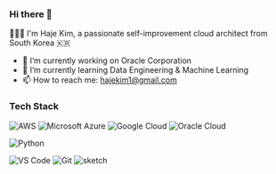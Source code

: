 ### Hi there 👋

🧑🏻‍💻 I'm Haje Kim, a passionate self-improvement cloud architect from South Korea 🇰🇷

- 🔭 I’m currently working on Oracle Corporation
- 🌱 I’m currently learning Data Engineering & Machine Learning
- 📫 How to reach me: hajekim1@gmail.com




### Tech Stack
![AWS](https://img.shields.io/badge/Amazon%20Web%20Services-232F3E.svg?&style=for-the-badge&logo=Amazon%20AWS&logoColor=white)
![Microsoft Azure](https://img.shields.io/badge/Microsoft%20Azure-0089D6.svg?&style=for-the-badge&logo=Microsoft%20Azure&logoColor=white)
![Google Cloud](https://img.shields.io/badge/Google%20Cloud-4285F4.svg?&style=for-the-badge&logo=Google%20Cloud&logoColor=white)
![Oracle Cloud](https://img.shields.io/badge/Oracle%20Cloud-C0352F.svg?&style=for-the-badge&logo=Oracle&logoColor=white)

<img alt="Python" src ="https://img.shields.io/badge/Python-3776AB.svg?&style=for-the-badge&logo=Python&logoColor=white"/>

![VS Code](https://img.shields.io/static/v1?style=for-the-badge&logo=visual-studio-code&message=VS%20Code&label=&color=007ACC&labelColor=000000)
![Git](https://img.shields.io/static/v1?style=for-the-badge&logo=git&message=Git&label=&color=F05032&labelColor=000000)
![sketch](https://img.shields.io/static/v1?style=for-the-badge&logo=sketch&message=SKETCH&label=&color=F7B500&labelColor=000000) 


<!--
**hajekim/hajekim** is a ✨ _special_ ✨ repository because its `README.md` (this file) appears on your GitHub profile.

Here are some ideas to get you started:

- 🔭 I’m currently working on ...
- 🌱 I’m currently learning ...
- 👯 I’m looking to collaborate on ...
- 🤔 I’m looking for help with ...
- 💬 Ask me about ...
- 📫 How to reach me: ...
- 😄 Pronouns: ...
- ⚡ Fun fact: ...
-->
